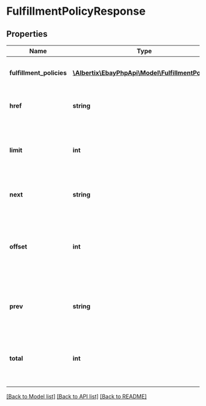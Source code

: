 # FulfillmentPolicyResponse

## Properties
Name | Type | Description | Notes
------------ | ------------- | ------------- | -------------
**fulfillment_policies** | [**\Albertix\EbayPhpApi\Model\FulfillmentPolicy[]**](FulfillmentPolicy.md) | A list of the seller&#39;s fulfillment policies. | [optional] 
**href** | **string** | Returns a URL link to the result set. | [optional] 
**limit** | **int** | Returns the maximum number of results that can be returned in result set. | [optional] 
**next** | **string** | Returns a URL link to the next set of results. | [optional] 
**offset** | **int** | Returns how many result sets were skipped before the currently returned result set. | [optional] 
**prev** | **string** | Returns a URL link to the previous set of results. | [optional] 
**total** | **int** | Returns the total number of result sets in the paginated collection. | [optional] 

[[Back to Model list]](../README.md#documentation-for-models) [[Back to API list]](../README.md#documentation-for-api-endpoints) [[Back to README]](../README.md)


